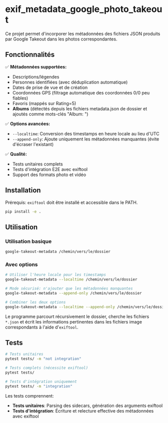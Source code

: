 # exif_metadata_google_photo_takeout

Ce projet permet d'incorporer les métadonnées des fichiers JSON produits par Google Takeout dans les photos correspondantes.

## Fonctionnalités

✅ **Métadonnées supportées:**
- Descriptions/légendes
- Personnes identifiées (avec déduplication automatique)
- Dates de prise de vue et de création
- Coordonnées GPS (filtrage automatique des coordonnées 0/0 peu fiables)
- Favoris (mappés sur Rating=5)
- **Albums** (détectés depuis les fichiers metadata.json de dossier et ajoutés comme mots-clés "Album: <nom>")

✅ **Options avancées:**
- `--localtime`: Conversion des timestamps en heure locale au lieu d'UTC
- `--append-only`: Ajoute uniquement les métadonnées manquantes (évite d'écraser l'existant)

✅ **Qualité:**
- Tests unitaires complets
- Tests d'intégration E2E avec exiftool
- Support des formats photo et vidéo

## Installation

Prérequis: `exiftool` doit être installé et accessible dans le PATH.

```bash
pip install -e .
```

## Utilisation

### Utilisation basique
```bash
google-takeout-metadata /chemin/vers/le/dossier
```

### Avec options
```bash
# Utiliser l'heure locale pour les timestamps
google-takeout-metadata --localtime /chemin/vers/le/dossier

# Mode sécurisé: n'ajouter que les métadonnées manquantes
google-takeout-metadata --append-only /chemin/vers/le/dossier

# Combiner les deux options
google-takeout-metadata --localtime --append-only /chemin/vers/le/dossier
```

Le programme parcourt récursivement le dossier, cherche les fichiers `*.json` et écrit les informations pertinentes dans les fichiers image correspondants à l'aide d'`exiftool`.

## Tests

```bash
# Tests unitaires
pytest tests/ -m "not integration"

# Tests complets (nécessite exiftool)
pytest tests/

# Tests d'intégration uniquement
pytest tests/ -m "integration"
```

Les tests comprennent:
- **Tests unitaires**: Parsing des sidecars, génération des arguments exiftool
- **Tests d'intégration**: Écriture et relecture effective des métadonnées avec exiftool
